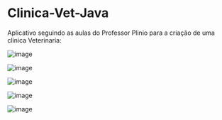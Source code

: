 ﻿# Clinica-Vet-Java

Aplicativo seguindo as aulas do Professor Plinio para a criação de uma clinica Veterinaria:

![image](https://github.com/Harlock221B/Clinica-Vet-Java/assets/64704484/96227767-4266-406a-ad11-e9807054acac)

![image](https://github.com/Harlock221B/Clinica-Vet-Java/assets/64704484/532e6a66-240d-486f-93cc-7fc7cfb6ac8e)

![image](https://github.com/Harlock221B/Clinica-Vet-Java/assets/64704484/90259ed3-c65d-45eb-a118-f6055162e5a2)

![image](https://github.com/Harlock221B/Clinica-Vet-Java/assets/64704484/50c3e882-3cff-4756-acdb-52444e28cfd2)

![image](https://github.com/Harlock221B/Clinica-Vet-Java/assets/64704484/1fb4436b-5a90-4713-9966-62e7ccaf6870)

